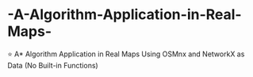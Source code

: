 # -A-Algorithm-Application-in-Real-Maps-
⭐ A* Algorithm Application in Real Maps Using OSMnx and NetworkX as Data (No Built-in Functions)
